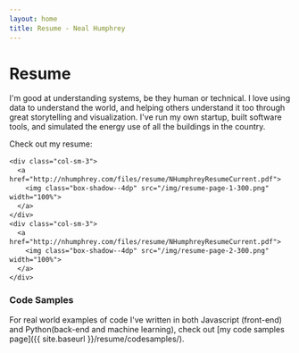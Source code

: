 ```yaml
---
layout: home
title: Resume - Neal Humphrey
---
```


<div class="row">
  <div class="col-xs-12">
  <h1>Resume</h1>
  <p>I'm good at understanding systems, be they human or technical. I love using data to understand the world, and helping others understand it too through great storytelling and visualization. I've run my own startup, built software tools, and simulated the energy use of all the buildings in the country.</p>

  <p>Check out my resume:</p>

    <div class="col-sm-3">
      <a href="http://nhumphrey.com/files/resume/NHumphreyResumeCurrent.pdf">
        <img class="box-shadow--4dp" src="/img/resume-page-1-300.png" width="100%">
      </a>
    </div>
    <div class="col-sm-3">
      <a href="http://nhumphrey.com/files/resume/NHumphreyResumeCurrent.pdf">
        <img class="box-shadow--4dp" src="/img/resume-page-2-300.png" width="100%">
      </a>
    </div>
  </div>
</div>


### Code Samples

For real world examples of code I've written in both Javascript (front-end) and Python(back-end and machine learning), check out [my code samples page]({{ site.baseurl }}/resume/codesamples/).
